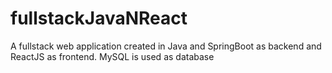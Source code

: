 # fullstackJavaNReact
A fullstack web application created in Java and SpringBoot as backend and ReactJS as frontend.
MySQL is used as database
